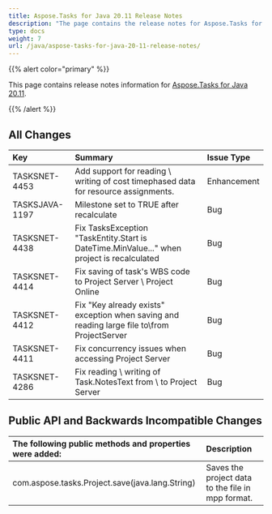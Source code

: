 ```yaml
---
title: Aspose.Tasks for Java 20.11 Release Notes
description: "The page contains the release notes for Aspose.Tasks for Java 20.11."
type: docs
weight: 7
url: /java/aspose-tasks-for-java-20-11-release-notes/
---
```


{{% alert color="primary" %}} 

This page contains release notes information for [Aspose.Tasks for Java 20.11](https://downloads.aspose.com/tasks/java/new-releases/aspose.tasks-for-java-20.11/).

{{% /alert %}}
## **All Changes**
|**Key**|**Summary**|**Issue Type**|
| :- | :- | :- |
|TASKSNET-4453|Add support for reading \ writing of cost timephased data for resource assignments. | Enhancement |
|TASKSJAVA-1197|Milestone set to TRUE after recalculate | Bug |
|TASKSNET-4438|Fix TasksException "TaskEntity.Start is DateTime.MinValue..." when project is recalculated | Bug |
|TASKSNET-4414|Fix saving of task's WBS code to Project Server \ Project Online | Bug |
|TASKSNET-4412|Fix "Key already exists" exception when saving and reading large file to\from ProjectServer | Bug |
|TASKSNET-4411|Fix concurrency issues when accessing Project Server | Bug |
|TASKSNET-4286|Fix reading \ writing of Task.NotesText from \ to Project Server | Bug |
## **Public API and Backwards Incompatible Changes**
|**The following public methods and properties were added:**|**Description**|
| :- | :- |
|com.aspose.tasks.Project.save(java.lang.String)|Saves the project data to the file in mpp format.|